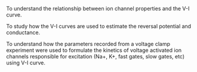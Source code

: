To understand the relationship between ion channel properties and the V-I curve.

To study how the V-I curves are used to estimate the reversal potential and conductance.

To understand how the parameters recorded from a voltage clamp experiment were used to formulate the kinetics of voltage activated ion channels responsible for excitation (Na+, K+, fast gates, slow gates, etc) using V-I curve.
